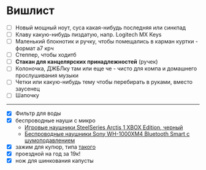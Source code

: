 # Вишлист

- [ ] Новый мощный ноут, суса какая-нибудь последняя или синкпад
- [ ] Клаву какую-нибудь пиздатую, напр. Logitech MX Keys
- [ ] Маленький блокнотик и ручку, чтобы помещались в карман куртки - формат а7 крч
- [ ] Степпер, чтобы ходитб
- [ ] **Стакан для канцелярских принадлежностей** (ручек)
- [ ] Колоночка, ДЖБЛку там или еще че - чисто для компа и домашнего прослушивания музыки
- [ ] Четки или какую-нибудь тему чтобы перебирать в руками, вместо заусенец
- [ ] Шапочку

---

- [x] Фильтр для воды
- [x] беспроводные науши с микро
    - [Игровые наушники SteelSeries Arctis 1 XBOX Edition, черный](https://www.ozon.ru/product/igrovye-naushniki-steelseries-arctis-1-xbox-edition-chernyy-547712950)
    - [Беспроводные наушники Sony WH-1000XM4 Bluetooth Smart с шумоподавлением](https://www.ozon.ru/product/besprovodnye-naushniki-sony-wh-1000xm4-bluetooth-smart-s-shumopodavleniem-709349875)
- [x] зажим для купюр, типа [такого](https://www.ozon.ru/product/zazhim-dlya-kupyur-rels-180770018/?sh=DxDTdwPCrw)
- [x] проездной на год за 19к!
- [x] нож для шинкования капусты
